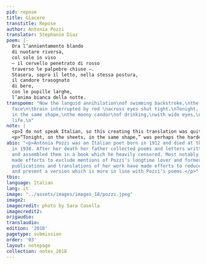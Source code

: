 ```yaml
---
pid: repose
title: Giacere
transtitle: Repose
author: Antonia Pozzi
translator: Stephanie Diaz
poem: |-
  Ora l’annientamento blando
  di nuotare riversa,
  col sole in viso
  — il cervello penetrato di rosso
  traverso le palpebre chiuse —.
  Stasera, sopra il letto, nella stessa postura,
  il candore trasognato
  di bere,
  con le pupille larghe,
  l’anima bianca della notte.
transpoem: "Now the languid annihilation\nof swimming backstroke,\nthe sun in your
  face\n\tbrain interrupted by red \nacross eyes shut tight.\nTonight, on the sheets,
  in the same shape,\nthe moony candor\nof drinking,\nwith wide eyes,\nnight’s white
  life.\n"
note: |
  <p>I do not speak Italian, so this creating this translation was quite a trip! With the assistance of native speakers as well as Professor Silverman (who teaches a course on poetry translation at Penn), I was able to get a better feeling of the poem. In “Repose,” I focused on highlighting the intense physical sensations that Pozzi invokes in her version. In the line “– il cervello penetrato di rosso / traverso le palpebre chiuse –” Pozzi makes use of dashes to distinguish the sensation described from the rest of the piece. In my translation, I felt that, given the nature of the physicality of this line, it would be interesting to manifest this distinction in a more physical form. For this reason, I chose to indent the lines “brain interrupted by red / across eyes shut tight.”</p>
  <p>“Tonight, on the sheets, in the same shape,” was perhaps the hardest part of the poem to translate, as I really loved the repetition of <em>s</em> sounds in Pozzi’s version. While I didn’t manage to find an equivalent for “tonight” that had a similar sound, I worked to maintain the <em>s</em> and <em>sh</em> sounds in the rest of the sentence.</p>
abio: "<p>Antonia Pozzi was an Italian poet born in 1912 and died at the age of 26
  in 1938. After her death her father collected poems and letters written by Pozzi
  and assembled them in a book which he heavily censored. Most notably, Pozzi’s father
  made efforts to exclude mentions of Pozzi’s longtime lover and former teacher. Newer
  publications and translations of her work have made efforts to reduce these “edits”
  and present a version which is more in line with Pozzi’s poems.</p>"
tbio:
language: Italian
lang: it
image: "../assets/images/images_18/pozzi.jpeg"
image2:
imagecredit: photo by Sara Casella
imagecredit2:
origaudio:
translaudio:
edition: '2018'
pagetype: submission
order: '03'
layout: notepage
collection: notes_2018
---
```

